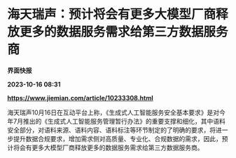 # 海天瑞声：预计将会有更多大模型厂商释放更多的数据服务需求给第三方数据服务商
**界面快报**

**2023-10-16 08:31**

**https://www.jiemian.com/article/10233308.html**

海天瑞声10月16日在互动平台上称，《生成式人工智能服务安全基本要求》是对今年7月推出的《生成式人工智能服务管理暂行办法》的重要支撑和细化，其中语料安全部分，对语料来源、语料内容、语料标注等环节制定的了明确的要求，将进一步提升数据合规要求，增加需求侧对高质量、专业化、合规数据的需求，因此，预计将会有更多大模型厂商释放更多的数据服务需求给第三方数据服务商。